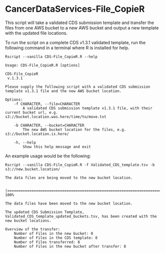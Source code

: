 # CancerDataServices-File_CopieR
This script will take a validated CDS submission template and transfer the files from one AWS bucket to a new AWS bucket and output a new template with the updated file locations.

To run the script on a complete CDS v1.3.1 validated template, run the following command in a terminal where R is installed for help.

```
Rscript --vanilla CDS-File_CopieR.R --help
```

```
Usage: CDS-File_CopieR.R [options]

CDS-File_CopieR
 v.1.3.1

Please supply the following script with a validated CDS submission template v1.3.1 file and the new AWS bucket location.

Options:
	-f CHARACTER, --file=CHARACTER
		A validated CDS submission template v1.3.1 file, with their current bucket url, e.g. s3://bucket.location.was.here/time/to/move.txt

	-b CHARACTER, --bucket=CHARACTER
		The new AWS bucket location for the files, e.g. s3://bucket.location.is.here/

	-h, --help
		Show this help message and exit
```

An example usage would be the following:

```
Rscript --vanilla CDS-File_CopieR.R -f Validated_CDS_template.tsv -b s3://new.bucket.location/

The data files are being moved to the new bucket location.

  |======================================================================| 100%

The data files have been moved to the new bucket location.

The updated CDS Submission Template, Validated_CDS_template_updated_buckets.tsv, has been created with the new bucket locations.

Overview of the transfer:
	Number of Files in the new bucket: 0
	Number of Files in the CDS template: 8
	Number of Files transferred: 8
	Number of Files in the new bucket after transfer: 8
```
